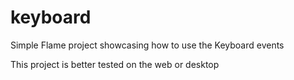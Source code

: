 # keyboard

Simple Flame project showcasing how to use the Keyboard events

This project is better tested on the web or desktop
